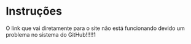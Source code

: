 # Instruções

O link que vai diretamente para o site não está funcionando devido um problema no sistema do GitHub!!!!!1
